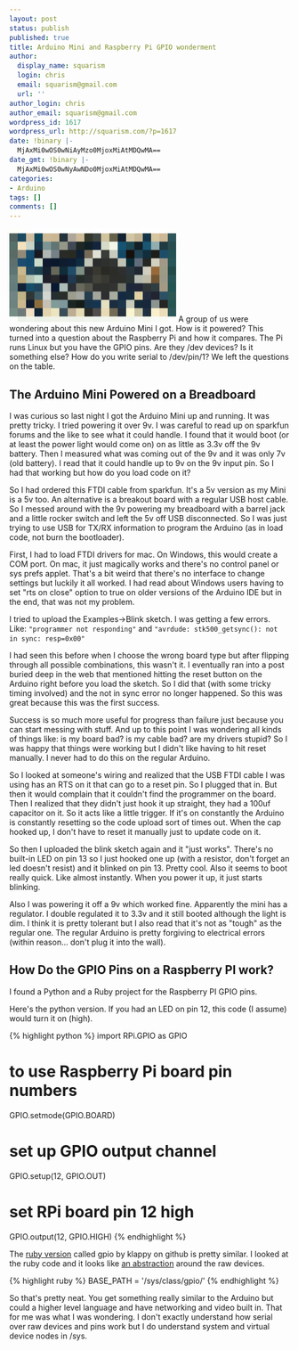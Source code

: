 ```yaml
---
layout: post
status: publish
published: true
title: Arduino Mini and Raspberry Pi GPIO wonderment
author:
  display_name: squarism
  login: chris
  email: squarism@gmail.com
  url: ''
author_login: chris
author_email: squarism@gmail.com
wordpress_id: 1617
wordpress_url: http://squarism.com/?p=1617
date: !binary |-
  MjAxMi0wOS0wNiAyMzo0MjoxMiAtMDQwMA==
date_gmt: !binary |-
  MjAxMi0wOS0wNyAwNDo0MjoxMiAtMDQwMA==
categories:
- Arduino
tags: []
comments: []
---
```

![](/uploads/2012/09/arduino_raspberry_pi-300x168.png "arduino_raspberry_pi")
A group of us were wondering about this new Arduino Mini I got.  How is it powered?  This turned into a question about the Raspberry Pi and how it compares.  The Pi runs Linux but you have the GPIO pins.  Are they /dev devices?  Is it something else?  How do you write serial to /dev/pin/1?  We left the questions on the table.

## The Arduino Mini Powered on a Breadboard

I was curious so last night I got the Arduino Mini up and running.  It was pretty tricky.  I tried powering it over 9v.  I was careful to read up on sparkfun forums and the like to see what it could handle.  I found that it would boot (or at least the power light would come on) on as little as 3.3v off the 9v battery.  Then I measured what was coming out of the 9v and it was only 7v (old battery).  I read that it could handle up to 9v on the 9v input pin.  So I had that working but how do you load code on it?

So I had ordered this FTDI cable from sparkfun.  It's a 5v version as my Mini is a 5v too.  An alternative is a breakout board with a regular USB host cable.  So I messed around with the 9v powering my breadboard with a barrel jack and a little rocker switch and left the 5v off USB disconnected.  So I was just trying to use USB for TX/RX information to program the Arduino (as in load code, not burn the bootloader).

First, I had to load FTDI drivers for mac.  On Windows, this would create a COM port.  On mac, it just magically works and there's no control panel or sys prefs applet.  That's a bit weird that there's no interface to change settings but luckily it all worked.  I had read about Windows users having to set "rts on close" option to true on older versions of the Arduino IDE but in the end, that was not my problem.

I tried to upload the Examples->Blink sketch.  I was getting a few errors.  Like:
`"programmer not responding"` and
`"avrdude: stk500_getsync(): not in sync: resp=0x00"`

I had seen this before when I choose the wrong board type but after flipping through all possible combinations, this wasn't it.  I eventually ran into a post buried deep in the web that mentioned hitting the reset button on the Arduino right before you load the sketch.  So I did that (with some tricky timing involved) and the not in sync error no longer happened.  So this was great because this was the first success.

Success is so much more useful for progress than failure just because you can start messing with stuff.  And up to this point I was wondering all kinds of things like: is my board bad?  is my cable bad?  are my drivers stupid?  So I was happy that things were working but I didn't like having to hit reset manually.  I never had to do this on the regular Arduino.

So I looked at someone's wiring and realized that the USB FTDI cable I was using has an RTS on it that can go to a reset pin.  So I plugged that in.  But then it would complain that it couldn't find the programmer on the board.  Then I realized that they didn't just hook it up straight, they had a 100uf capacitor on it.  So it acts like a little trigger.  If it's on constantly the Arduino is constantly resetting so the code upload sort of times out.  When the cap hooked up, I don't have to reset it manually just to update code on it.

So then I uploaded the blink sketch again and it "just works".  There's no built-in LED on pin 13 so I just hooked one up (with a resistor, don't forget an led doesn't resist) and it blinked on pin 13.  Pretty cool.  Also it seems to boot really quick.  Like almost instantly.  When you power it up, it just starts blinking.

Also I was powering it off a 9v which worked fine.  Apparently the mini has a regulator.  I double regulated it to 3.3v and it still booted although the light is dim.  I think it is pretty tolerant but I also read that it's not as "tough" as the regular one.  The regular Arduino is pretty forgiving to electrical errors (within reason... don't plug it into the wall).

## How Do the GPIO Pins on a Raspberry PI work?

I found a Python and a Ruby project for the Raspberry PI GPIO pins.

Here's the python version.  If you had an LED on pin 12, this code (I assume) would turn it on (high).

{% highlight python %}
import RPi.GPIO as GPIO
# to use Raspberry Pi board pin numbers
GPIO.setmode(GPIO.BOARD)
# set up GPIO output channel
GPIO.setup(12, GPIO.OUT)
# set RPi board pin 12 high
GPIO.output(12, GPIO.HIGH)
{% endhighlight %}

The [ruby version](https://github.com/klappy/gpio) called gpio by klappy on github is pretty similar. I looked at the ruby code and it looks like [an abstraction](https://github.com/klappy/gpio/blob/master/lib/gpio/devices/raspberry_pi.rb) around the raw devices.

{% highlight ruby %}
BASE_PATH = '/sys/class/gpio/'
{% endhighlight %}

So that's pretty neat.  You get something really similar to the Arduino but could a higher level language and have networking and video built in.  That for me was what I was wondering.  I don't exactly understand how serial over raw devices and pins work but I do understand system and virtual device nodes in /sys.